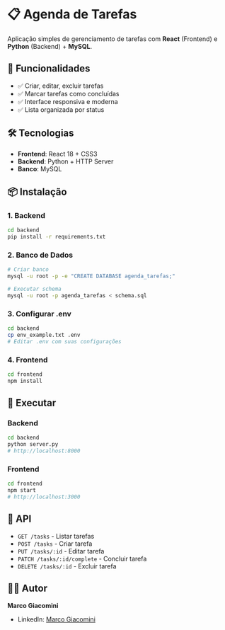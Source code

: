 # 📋 Agenda de Tarefas

Aplicação simples de gerenciamento de tarefas com **React** (Frontend) e **Python** (Backend) + **MySQL**.

## 🚀 Funcionalidades

- ✅ Criar, editar, excluir tarefas
- ✅ Marcar tarefas como concluídas
- ✅ Interface responsiva e moderna
- ✅ Lista organizada por status

## 🛠️ Tecnologias

- **Frontend**: React 18 + CSS3
- **Backend**: Python + HTTP Server
- **Banco**: MySQL

## 📦 Instalação

### 1. Backend
```bash
cd backend
pip install -r requirements.txt
```

### 2. Banco de Dados
```bash
# Criar banco
mysql -u root -p -e "CREATE DATABASE agenda_tarefas;"

# Executar schema
mysql -u root -p agenda_tarefas < schema.sql
```

### 3. Configurar .env
```bash
cd backend
cp env_example.txt .env
# Editar .env com suas configurações
```

### 4. Frontend
```bash
cd frontend
npm install
```

## 🚀 Executar

### Backend
```bash
cd backend
python server.py
# http://localhost:8000
```

### Frontend
```bash
cd frontend
npm start
# http://localhost:3000
```

## 📡 API

- `GET /tasks` - Listar tarefas
- `POST /tasks` - Criar tarefa
- `PUT /tasks/:id` - Editar tarefa
- `PATCH /tasks/:id/complete` - Concluir tarefa
- `DELETE /tasks/:id` - Excluir tarefa

## 👨‍💻 Autor

**Marco Giacomini**
- LinkedIn: [Marco Giacomini](https://www.linkedin.com/in/marco-giacomini/)